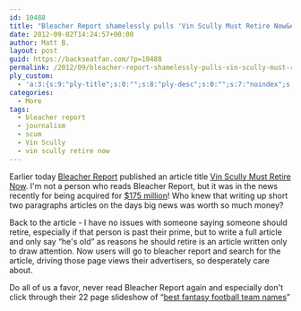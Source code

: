 ```yaml
---
id: 10488
title: "Bleacher Report shamelessly pulls 'Vin Scully Must Retire Now&#8221; article"
date: 2012-09-02T14:24:57+00:00
author: Matt B.
layout: post
guid: https://backseatfan.com/?p=10488
permalink: /2012/09/bleacher-report-shamelessly-pulls-vin-scully-must-retire-now-article/
ply_custom:
  - 'a:3:{s:9:"ply-title";s:0:"";s:8:"ply-desc";s:0:"";s:7:"noindex";s:0:"";}'
categories:
  - More
tags:
  - bleacher report
  - journalism
  - scum
  - Vin Scully
  - vin scully retire now
---
```


<div class="entry">
  <p>
    Earlier today <a href="http://twitter.com/bleacherreport">Bleacher Report</a> published an article title <a href="http://webcache.googleusercontent.com/search?q=cache:http://bleacherreport.com/articles/1320164-los-angeles-dodgers-vin-scully-must-retire-now">Vin Scully Must Retire Now</a>. I'm not a person who reads Bleacher Report, but it was in the news recently for being acquired for <a href="http://gigaom.com/2012/08/06/bleacher-reports-and-the-evolution-of-the-content-farm/">$175 million</a>! Who knew that writing up short two paragraphs articles on the days big news was worth so much money?
  </p>

  <p>
    Back to the article - I have no issues with someone saying someone should retire, especially if that person is past their prime, but to write a full article and only say &#8220;he's old&#8221; as reasons he should retire is an article written only to draw attention. Now users will go to bleacher report and search for the article, driving those page views their advertisers, so desperately care about.
  </p>

  <p>
    Do all of us a favor, never read Bleacher Report again and especially don't click through their 22 page slideshow of &#8220;<a href="http://webcache.googleusercontent.com/search?q=cache:http://bleacherreport.com/articles/1286291-fantasy-football-2012-the-20-best-fantasy-football-team-names-of-2012">best fantasy football team names</a>&#8221;
  </p>
</div>
